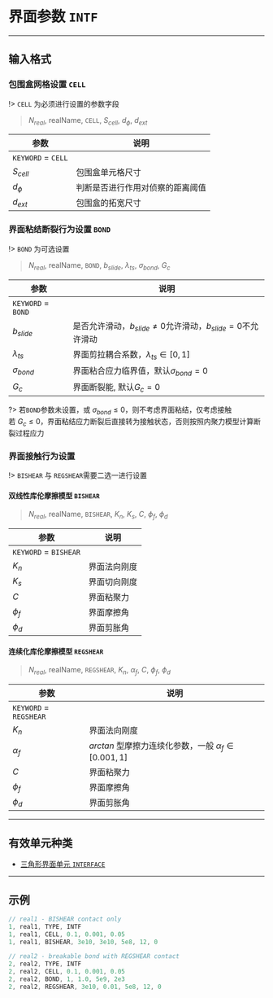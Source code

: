 # 界面参数 `INTF`

---

## 输入格式

### 包围盒网格设置 `CELL`

!> `CELL` 为必须进行设置的参数字段

> $N_{real}$, realName, `CELL`, $S_{cell}$, $d_{\phi}$, $d_{ext}$

| 参数               | 说明                             |
| ------------------ | -------------------------------- |
| `KEYWORD` = `CELL` |                                  |
| $S_{cell}$         | 包围盒单元格尺寸                 |
| $d_{\phi}$         | 判断是否进行作用对侦察的距离阈值 |
| $d_{ext}$          | 包围盒的拓宽尺寸                 |

### 界面粘结断裂行为设置 `BOND`

!> `BOND` 为可选设置

> $N_{real}$, realName, `BOND`, $b_{slide}$, $\lambda_{ts}$, $\sigma_{bond}$, $G_{c}$

| 参数               | 说明                                                            |
| ------------------ | --------------------------------------------------------------- |
| `KEYWORD` = `BOND` |                                                                 |
| $b_{slide}$        | 是否允许滑动，$b_{slide}\neq0$允许滑动，$b_{slide}=0$不允许滑动 |
| $\lambda_{ts}$     | 界面剪拉耦合系数，$\lambda_{ts}\in[0,1]$                        |
| $\sigma_{bond}$    | 界面粘合应力临界值，默认$\sigma_{bond}=0$                       |
| $G_c$​             | 界面断裂能, 默认$G_{c}=0$                                       |

?> 若`BOND`参数未设置，或 $\sigma_{bond}\leq0$，则不考虑界面粘结，仅考虑接触<br>
若 $G_c\leq0$​，界面粘结应力断裂后直接转为接触状态，否则按照内聚力模型计算断裂过程应力<br>

### 界面接触行为设置

!> `BISHEAR` 与 `REGSHEAR`需要二选一进行设置

#### 双线性库伦摩擦模型 `BISHEAR`

> $N_{real}$, realName, `BISHEAR`, $K_{n}$, $K_{s}$, $C$, $\phi_{f}$, $\phi_{d}$

| 参数                  | 说明         |
| --------------------- | ------------ |
| `KEYWORD` = `BISHEAR` |              |
| $K_{n}$               | 界面法向刚度 |
| $K_{s}$               | 界面切向刚度 |
| $C$                   | 界面粘聚力   |
| $\phi_f$              | 界面摩擦角   |
| $\phi_d$              | 界面剪胀角   |


#### 连续化库伦摩擦模型 `REGSHEAR`

> $N_{real}$, realName, `REGSHEAR`, $K_{n}$, $\alpha_f$, $C$, $\phi_{f}$, $\phi_{d}$

| 参数                   | 说明                                                    |
| ---------------------- | ------------------------------------------------------- |
| `KEYWORD` = `REGSHEAR` |                                                         |
| $K_{n}$                | 界面法向刚度                                            |
| $\alpha_f$             | $arctan$ 型摩擦力连续化参数，一般 $\alpha_f \in[0.001,1]$ |
| $C$                    | 界面粘聚力                                              |
| $\phi_f$               | 界面摩擦角                                              |
| $\phi_d$               | 界面剪胀角                                              |

---

## 有效单元种类

- [三角形界面单元 `INTERFACE`]()

---

## 示例

```c
// real1 - BISHEAR contact only
1, real1, TYPE, INTF
1, real1, CELL, 0.1, 0.001, 0.05
1, real1, BISHEAR, 3e10, 3e10, 5e8, 12, 0

// real2 - breakable bond with REGSHEAR contact
2, real2, TYPE, INTF
2, real2, CELL, 0.1, 0.001, 0.05
2, real2, BOND, 1, 1.0, 5e9, 2e3
2, real2, REGSHEAR, 3e10, 0.01, 5e8, 12, 0
```